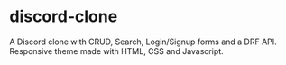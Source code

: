 # discord-clone
A Discord clone with CRUD, Search, Login/Signup forms and a DRF API. Responsive theme made with HTML, CSS and Javascript.
